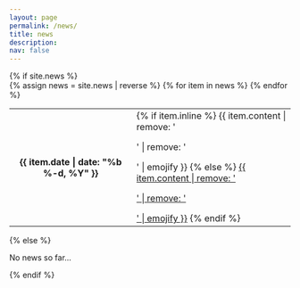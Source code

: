 ```yaml
---
layout: page
permalink: /news/
title: news
description:
nav: false
---
```

<!-- This page shows all news entries.
Not shown in the nav bar but accessible from the link (all news) that presents
under the recent news section in the front page.-->

<div class="news">
  {% if site.news  %}
    <div class="table-responsive">
      <table class="table table-sm table-borderless">
      {% assign news = site.news | reverse %}
      {% for item in news %}
        <tr>
          <th scope="row">{{ item.date | date: "%b %-d, %Y" }}</th>
          <td>
            {% if item.inline %}
              {{ item.content | remove: '<p>' | remove: '</p>' | emojify }}
            {% else %}
              <a href="{{ item.url | relative_url }}" style="color: var(--global-text-color)">{{ item.content | remove: '<p>' | remove: '</p>' | emojify }}</a>
            {% endif %}
          </td>
        </tr>
      {% endfor %}
      </table>
    </div>
  {% else %}
    <p>No news so far...</p>
  {% endif %}
</div>
